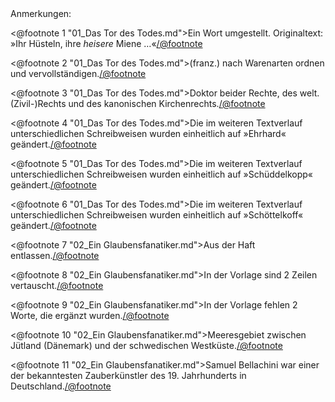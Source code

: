 <div class="anmerkungen">Anmerkungen:</div>

<@footnote 1 "01_Das Tor des Todes.md">Ein Wort umgestellt. Originaltext: »Ihr Hüsteln, ihre <em>heisere</em> Miene …«</@footnote>

<@footnote 2 "01_Das Tor des Todes.md">(franz.) nach Warenarten ordnen und vervollständigen.</@footnote>

<@footnote 3 "01_Das Tor des Todes.md">Doktor beider Rechte, des welt. (Zivil-)Rechts und des kanonischen Kirchenrechts.</@footnote>

<@footnote 4 "01_Das Tor des Todes.md">Die im weiteren Textverlauf unterschiedlichen Schreibweisen wurden einheitlich auf »Ehrhard« geändert.</@footnote>

<@footnote 5 "01_Das Tor des Todes.md">Die im weiteren Textverlauf unterschiedlichen Schreibweisen wurden einheitlich auf »Schüddelkopp« geändert.</@footnote>

<@footnote 6 "01_Das Tor des Todes.md">Die im weiteren Textverlauf unterschiedlichen Schreibweisen wurden einheitlich auf »Schöttelkoff« geändert.</@footnote>

<@footnote 7 "02_Ein Glaubensfanatiker.md">Aus der Haft entlassen.</@footnote>

<@footnote 8 "02_Ein Glaubensfanatiker.md">In der Vorlage sind 2 Zeilen vertauscht.</@footnote>

<@footnote 9 "02_Ein Glaubensfanatiker.md">In der Vorlage fehlen 2 Worte, die ergänzt wurden.</@footnote>

<@footnote 10 "02_Ein Glaubensfanatiker.md">Meeresgebiet zwischen Jütland (Dänemark) und der schwedischen Westküste.</@footnote>

<@footnote 11 "02_Ein Glaubensfanatiker.md">Samuel Bellachini war einer der bekanntesten Zauberkünstler des 19. Jahrhunderts in Deutschland.</@footnote>

